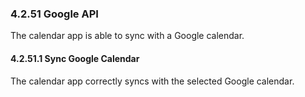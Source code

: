 ### 4.2.51 Google API

The calendar app is able to sync with a Google calendar.

#### 4.2.51.1 Sync Google Calendar

The calendar app correctly syncs with the selected Google calendar.

